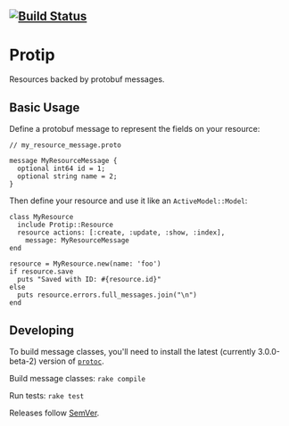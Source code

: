 [![Build Status](https://travis-ci.org/AngelList/protip.svg)](https://travis-ci.org/AngelList/protip)
-------

# Protip

Resources backed by protobuf messages.

Basic Usage
-----------

Define a protobuf message to represent the fields on your resource:

```
// my_resource_message.proto

message MyResourceMessage {
  optional int64 id = 1;
  optional string name = 2;
}
```

Then define your resource and use it like an `ActiveModel::Model`:

```
class MyResource
  include Protip::Resource
  resource actions: [:create, :update, :show, :index],
    message: MyResourceMessage
end

resource = MyResource.new(name: 'foo')
if resource.save
  puts "Saved with ID: #{resource.id}"
else
  puts resource.errors.full_messages.join("\n")
end
```

Developing
----------

To build message classes, you'll need to install the latest (currently
3.0.0-beta-2) version of [`protoc`](https://github.com/google/protobuf).

Build message classes: `rake compile`

Run tests: `rake test`

Releases follow [SemVer](http://semver.org/).
